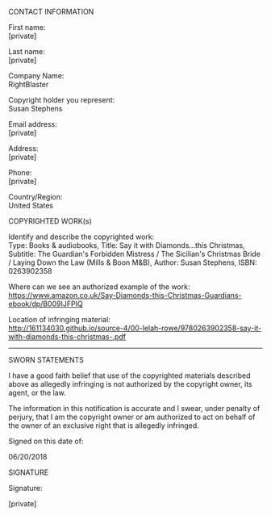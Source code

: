 CONTACT INFORMATION

First name:  
[private]

Last name:  
[private]

Company Name:  
RightBlaster

Copyright holder you represent:  
Susan Stephens

Email address:  
[private]

Address:  
[private]

Phone:  
[private]

Country/Region:  
United States

COPYRIGHTED WORK(s)

Identify and describe the copyrighted work:  
Type: Books & audiobooks, Title: Say it with Diamonds...this Christmas, Subtitle: The Guardian's Forbidden Mistress / The Sicilian's Christmas Bride / Laying Down the Law (Mills & Boon M&B), Author: Susan Stephens, ISBN: 0263902358

Where can we see an authorized example of the work:  
https://www.amazon.co.uk/Say-Diamonds-this-Christmas-Guardians-ebook/dp/B009IJFPIQ

Location of infringing material:  
http://161134030.github.io/source-4/00-lelah-rowe/9780263902358-say-it-with-diamonds-this-christmas-.pdf

----------------

SWORN STATEMENTS

I have a good faith belief that use of the copyrighted materials described above as allegedly infringing is not authorized by the copyright owner, its agent, or the law.

The information in this notification is accurate and I swear, under penalty of perjury, that I am the copyright owner or am authorized to act on behalf of the owner of an exclusive right that is allegedly infringed.

Signed on this date of:

06/20/2018

SIGNATURE

Signature:

[private]
